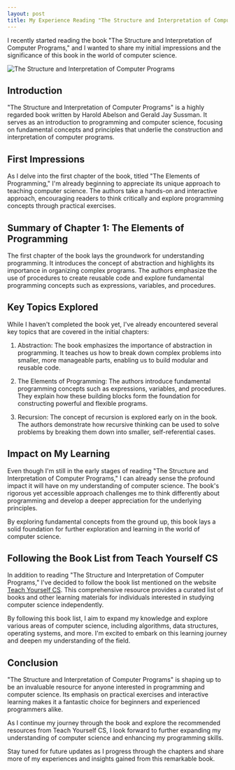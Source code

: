 ```yaml
---
layout: post
title: My Experience Reading "The Structure and Interpretation of Computer Programs"
---
```


I recently started reading the book "The Structure and Interpretation of Computer Programs," and I wanted to share my initial impressions and the significance of this book in the world of computer science.

![The Structure and Interpretation of Computer Programs](https://res.cloudinary.com/dypuafyyu/image/upload/f_auto,q_auto/v1/blog/uhrmcnxkyhfcnrw2mdfv)

## Introduction

"The Structure and Interpretation of Computer Programs" is a highly regarded book written by Harold Abelson and Gerald Jay Sussman. It serves as an introduction to programming and computer science, focusing on fundamental concepts and principles that underlie the construction and interpretation of computer programs.

## First Impressions

As I delve into the first chapter of the book, titled "The Elements of Programming," I'm already beginning to appreciate its unique approach to teaching computer science. The authors take a hands-on and interactive approach, encouraging readers to think critically and explore programming concepts through practical exercises.

## Summary of Chapter 1: The Elements of Programming

The first chapter of the book lays the groundwork for understanding programming. It introduces the concept of abstraction and highlights its importance in organizing complex programs. The authors emphasize the use of procedures to create reusable code and explore fundamental programming concepts such as expressions, variables, and procedures.

## Key Topics Explored

While I haven't completed the book yet, I've already encountered several key topics that are covered in the initial chapters:

1. Abstraction: The book emphasizes the importance of abstraction in programming. It teaches us how to break down complex problems into smaller, more manageable parts, enabling us to build modular and reusable code.

2. The Elements of Programming: The authors introduce fundamental programming concepts such as expressions, variables, and procedures. They explain how these building blocks form the foundation for constructing powerful and flexible programs.

3. Recursion: The concept of recursion is explored early on in the book. The authors demonstrate how recursive thinking can be used to solve problems by breaking them down into smaller, self-referential cases.

## Impact on My Learning

Even though I'm still in the early stages of reading "The Structure and Interpretation of Computer Programs," I can already sense the profound impact it will have on my understanding of computer science. The book's rigorous yet accessible approach challenges me to think differently about programming and develop a deeper appreciation for the underlying principles.

By exploring fundamental concepts from the ground up, this book lays a solid foundation for further exploration and learning in the world of computer science.

## Following the Book List from Teach Yourself CS

In addition to reading "The Structure and Interpretation of Computer Programs," I've decided to follow the book list mentioned on the website [Teach Yourself CS](https://teachyourselfcs.com/). This comprehensive resource provides a curated list of books and other learning materials for individuals interested in studying computer science independently.

By following this book list, I aim to expand my knowledge and explore various areas of computer science, including algorithms, data structures, operating systems, and more. I'm excited to embark on this learning journey and deepen my understanding of the field.

## Conclusion

"The Structure and Interpretation of Computer Programs" is shaping up to be an invaluable resource for anyone interested in programming and computer science. Its emphasis on practical exercises and interactive learning makes it a fantastic choice for beginners and experienced programmers alike.

As I continue my journey through the book and explore the recommended resources from Teach Yourself CS, I look forward to further expanding my understanding of computer science and enhancing my programming skills.

Stay tuned for future updates as I progress through the chapters and share more of my experiences and insights gained from this remarkable book.
